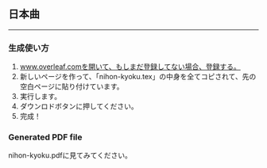 ## 日本曲
---

### 生成使い方
1. www.overleaf.comを開いて、もしまだ登録してない場合、登録する。
2. 新しいページを作って、「nihon-kyoku.tex」の中身を全てコピされて、先の空白ページに貼り付けています。
3. 実行します。
4. ダウンロドボタンに押してください。
5. 完成！

### Generated PDF file
nihon-kyoku.pdfに見てみてください。